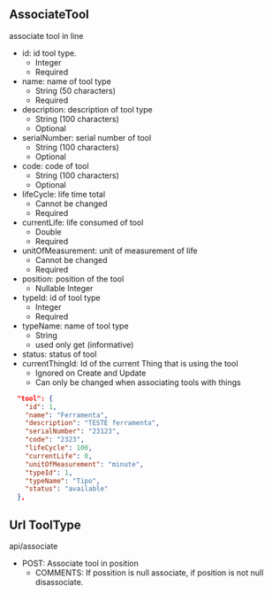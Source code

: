 ## AssociateTool
associate tool in line

* id: id tool type.
  * Integer
  * Required
* name: name of tool type
  * String (50 characters)
  * Required
* description: description of tool type
  * String (100 characters)
  * Optional
* serialNumber: serial number of tool
  * String (100 characters)
  * Optional
* code: code of tool
  * String (100 characters)
  * Optional
* lifeCycle: life time total
  * Cannot be changed
  * Required
* currentLife: life consumed of tool
  * Double
  * Required
* unitOfMeasurement: unit of measurement of life
  * Cannot be changed
  * Required
* position: position of the tool
  * Nullable Integer  
* typeId: id of tool type
  * Integer
  * Required
* typeName: name of tool type
  * String
  * used only get (informative)
* status: status of tool
* currentThingId: Id of the current Thing that is using the tool
  * Ignored on Create and Update
  * Can only be changed when associating tools with things

```json
  "tool": {
    "id": 1,
    "name": "Ferramenta",
    "description": "TESTE ferramenta",
    "serialNumber": "23123",
    "code": "2323",
    "lifeCycle": 100,
    "currentLife": 0,
    "unitOfMeasurement": "minute",
    "typeId": 1,
    "typeName": "Tipo",
    "status": "available"
  },
```
##  Url ToolType
api/associate
* POST: Associate tool in position
	* COMMENTS: If possition is null associate, if position is not null disassociate.
